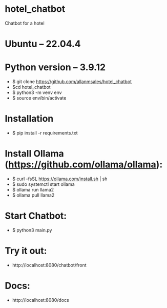 # hotel_chatbot
Chatbot for a hotel

# Ubuntu – 22.04.4
# Python version – 3.9.12

- $ git clone https://github.com/allanmsales/hotel_chatbot
- $cd hotel_chatbot
- $ python3 -m venv env
- $ source env/bin/activate

# Installation
- $ pip install -r requirements.txt

# Install Ollama (https://github.com/ollama/ollama):
- $ curl -fsSL https://ollama.com/install.sh | sh
- $ sudo systemctl start ollama
- $ ollama run llama2
- $ ollama pull llama2

# Start Chatbot:
- $ python3 main.py

# Try it out:
- http://localhost:8080/chatbot/front

# Docs:
- http://localhost:8080/docs
